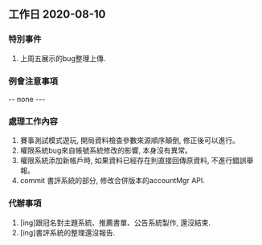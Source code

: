 ## 工作日 2020-08-10

### 特別事件

1. 上周五展示的bug整理上傳.

### 例會注意事項

-- none ---

### 處理工作內容

1. 賽事測試模式遊玩, 開局資料檢查參數來源順序顛倒, 修正後可以進行。
2. 權限系統bug來自帳號系統修改的影響, 本身沒有異常。
3. 權限系統添加新帳戶時, 如果資料已經存在則直接回傳原資料, 不進行錯誤舉報。
4. commit 書評系統的部分, 修改合併版本的accountMgr API.

### 代辦事項

1. [ing]跟冠名對主題系統、推薦書單、公告系統製作, 還沒結束.
2. [ing]書評系統的整理還沒報告.
